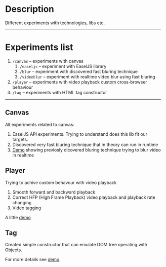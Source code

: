 # Description

Different experiments with technologies, libs etc.

---

# Experiments list

1. `/canvas` – experiments with canvas
	1. `/easeljs` – experiment with EaselJS library
	1. `/blur` – experiment with discovered fast bluring technique
	1. `/videoblur` – experiment with realtime video blur using fast bluring
1. `/player` – experiments with video playback custom cross-browser behaviour
1. `/tag` – experiments with HTML tag constructor

---

## Canvas

All experiments related to canvas:

1. EaselJS API experiments. Trying to understand does this lib fit our targets.
1. Discovered very fast bluring technique that in theory can run in runtime
1. [Demo](http://a-ignatov-parc.github.io/experiments/canvas/videoblur/) showing previosly dicovered bluring technique trying to blur video in realtime


## Player
Trying to achive custom behavour with video playback

1. Smooth forward and backward playback
1. Correct HFP (High Frame Playback) video playback and playback rate changing
1. Video tagging

A little [demo](http://a-ignatov-parc.github.io/experiments/player/)


## Tag
Created simple constructor that can emulate DOM tree operating with Objects. 

For more details see [demo](http://a-ignatov-parc.github.io/experiments/tag/)